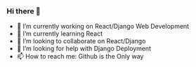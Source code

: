 ### Hi there 👋

-  🔭 I’m currently working on React/Django Web Development
-  🌱 I’m currently learning React
-  👯 I’m looking to collaborate on React/Django
-  🤔 I’m looking for help with Django Deployment
-  📫 How to reach me: Github is the Only way
